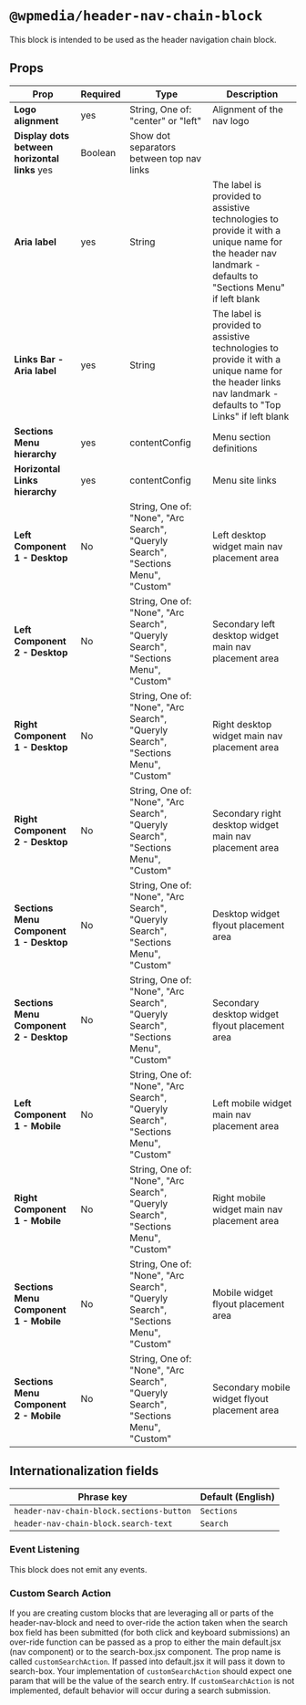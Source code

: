 # `@wpmedia/header-nav-chain-block`

This block is intended to be used as the header navigation chain block.

## Props

| **Prop**                                      | **Required** | **Type**                                                                          | **Description**                                                                                                                                            |
| --------------------------------------------- | ------------ | --------------------------------------------------------------------------------- | ---------------------------------------------------------------------------------------------------------------------------------------------------------- |
| **Logo alignment**                            | yes          | String, One of: "center" or "left"                                                | Alignment of the nav logo                                                                                                                                  |
| **Display dots between horizontal links** yes | Boolean      | Show dot separators between top nav links                                         |
| **Aria label**                                | yes          | String                                                                            | The label is provided to assistive technologies to provide it with a unique name for the header nav landmark - defaults to "Sections Menu" if left blank   |
| **Links Bar - Aria label**                    | yes          | String                                                                            | The label is provided to assistive technologies to provide it with a unique name for the header links nav landmark - defaults to "Top Links" if left blank |
| **Sections Menu hierarchy**                   | yes          | contentConfig                                                                     | Menu section definitions                                                                                                                                   |
| **Horizontal Links hierarchy**                | yes          | contentConfig                                                                     | Menu site links                                                                                                                                            |
| **Left Component 1 - Desktop**                | No           | String, One of: "None", "Arc Search", "Queryly Search", "Sections Menu", "Custom" | Left desktop widget main nav placement area                                                                                                                |
| **Left Component 2 - Desktop**                | No           | String, One of: "None", "Arc Search", "Queryly Search", "Sections Menu", "Custom" | Secondary left desktop widget main nav placement area                                                                                                      |
| **Right Component 1 - Desktop**               | No           | String, One of: "None", "Arc Search", "Queryly Search", "Sections Menu", "Custom" | Right desktop widget main nav placement area                                                                                                               |
| **Right Component 2 - Desktop**               | No           | String, One of: "None", "Arc Search", "Queryly Search", "Sections Menu", "Custom" | Secondary right desktop widget main nav placement area                                                                                                     |
| **Sections Menu Component 1 - Desktop**       | No           | String, One of: "None", "Arc Search", "Queryly Search", "Sections Menu", "Custom" | Desktop widget flyout placement area                                                                                                                       |
| **Sections Menu Component 2 - Desktop**       | No           | String, One of: "None", "Arc Search", "Queryly Search", "Sections Menu", "Custom" | Secondary desktop widget flyout placement area                                                                                                             |
| **Left Component 1 - Mobile**                 | No           | String, One of: "None", "Arc Search", "Queryly Search", "Sections Menu", "Custom" | Left mobile widget main nav placement area                                                                                                                 |
| **Right Component 1 - Mobile**                | No           | String, One of: "None", "Arc Search", "Queryly Search", "Sections Menu", "Custom" | Right mobile widget main nav placement area                                                                                                                |
| **Sections Menu Component 1 - Mobile**        | No           | String, One of: "None", "Arc Search", "Queryly Search", "Sections Menu", "Custom" | Mobile widget flyout placement area                                                                                                                        |
| **Sections Menu Component 2 - Mobile**        | No           | String, One of: "None", "Arc Search", "Queryly Search", "Sections Menu", "Custom" | Secondary mobile widget flyout placement area                                                                                                              |

## Internationalization fields

| Phrase key                               | Default (English) |
| ---------------------------------------- | ----------------- |
| `header-nav-chain-block.sections-button` | `Sections`        |
| `header-nav-chain-block.search-text`     | `Search`          |

### Event Listening

This block does not emit any events.

### Custom Search Action

If you are creating custom blocks that are leveraging all or parts of the header-nav-block and need to over-ride the action taken when the search box field has been submitted
(for both click and keyboard submissions) an over-ride function can be passed as a prop to either the main default.jsx (nav component) or to the search-box.jsx component. The prop name is called `customSearchAction`. If passed into default.jsx it will pass it down to search-box. Your implementation of `customSearchAction` should expect one param that will be the value of the search entry. If `customSearchAction` is not implemented, default behavior will occur during a search submission.
